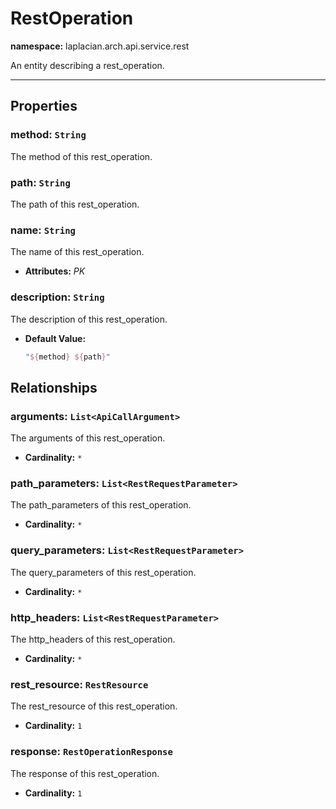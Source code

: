 # **RestOperation**
**namespace:** laplacian.arch.api.service.rest

An entity describing a rest_operation.



---

## Properties

### method: `String`
The method of this rest_operation.

### path: `String`
The path of this rest_operation.

### name: `String`
The name of this rest_operation.
- **Attributes:** *PK*

### description: `String`
The description of this rest_operation.
- **Default Value:**
  ```kotlin
  "${method} ${path}"
  ```

## Relationships

### arguments: `List<ApiCallArgument>`
The arguments of this rest_operation.
- **Cardinality:** `*`

### path_parameters: `List<RestRequestParameter>`
The path_parameters of this rest_operation.
- **Cardinality:** `*`

### query_parameters: `List<RestRequestParameter>`
The query_parameters of this rest_operation.
- **Cardinality:** `*`

### http_headers: `List<RestRequestParameter>`
The http_headers of this rest_operation.
- **Cardinality:** `*`

### rest_resource: `RestResource`
The rest_resource of this rest_operation.
- **Cardinality:** `1`

### response: `RestOperationResponse`
The response of this rest_operation.
- **Cardinality:** `1`